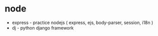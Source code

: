 # node
<ul>
  <li>express - practice nodejs ( express, ejs, body-parser, session, i18n )</li>
  <li>dj - python django framework</li>
</ul>
